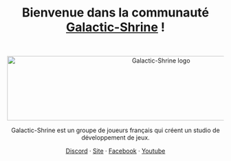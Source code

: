 <h1 align="center">Bienvenue dans la communauté <a href="https://Galactic-Shrine.com/">Galactic-Shrine</a> !</h1><br>

<p align="center">
  <a href="https:/Galactic-Shrine.com/">
    <img src="https://cdn.discordapp.com/attachments/511861227157192705/623915426371600439/0.1.1.png" alt="Galactic-Shrine logo" width="700" height="150">
  </a>
</p>

<p align="center">
  Galactic-Shrine est un groupe de joueurs français qui créent un studio de développement de jeux. 
</p>

<p align="center">
  <a href="https://discord.gg/aWDv3TUYdX">Discord</a>
  ·
  <a href="http://Galactic-Shrine.com">Site</a>
  ·
  <a href="https://www.facebook.com/Galactic.Shrine/">Facebook</a>
  ·
  <a href="https://www.youtube.com/@Galactic-Shrine">Youtube</a>
</p>
